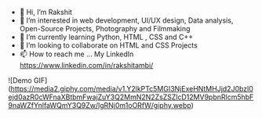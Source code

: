 - 👋 Hi, I’m Rakshit
- 👀 I’m interested in web development, UI/UX design, Data analysis, Open-Source Projects, Photography and Filmmaking
- 🌱 I’m currently learning Python, HTML , CSS and C++
- 💞️ I’m looking to collaborate on HTML and CSS Projects
- 📫 How to reach me ... My LinkedIn https://www.linkedin.com/in/rakshitambi/

![Demo GIF] (https://media2.giphy.com/media/v1.Y2lkPTc5MGI3NjExeHNtMHJjd2J0bzl0ejd0azR0cWFnaXBtbmFwajZuY3Q2MmN2N2ZsZSZlcD12MV9pbnRlcm5hbF9naWZfYnlfaWQmY3Q9Zw/lgRNj0m1oORfW/giphy.webp)

<!---
rakshitambi7a/rakshitambi7a is a ✨ special ✨ repository because its `README.md` (this file) appears on your GitHub profile.
You can click the Preview link to take a look at your changes.
--->

